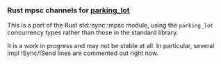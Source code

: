 ### Rust mpsc channels for [parking_lot](https://crates.io/crates/parking_lot)

This is a port of the Rust std::sync::mpsc module, using the `parking_lot`
concurrency types rather than those in the standard library.

It is a work in progress and may not be stable at all. In particular, several
impl !Sync/!Send lines are commented out right now.
